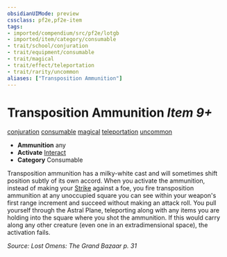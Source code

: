 ```yaml
---
obsidianUIMode: preview
cssclass: pf2e,pf2e-item
tags:
- imported/compendium/src/pf2e/lotgb
- imported/item/category/consumable
- trait/school/conjuration
- trait/equipment/consumable
- trait/magical
- trait/effect/teleportation
- trait/rarity/uncommon
aliases: ["Transposition Ammunition"]
---
```

# Transposition Ammunition *Item 9+*  
[conjuration](conjuration.md)  [consumable](consumable.md)  [magical](magical.md)  [teleportation](teleportation.md)  [uncommon](uncommon.md)  

- **Ammunition** any
- **Activate** [Interact](interact.md)
- **Category** Consumable

Transposition ammunition has a milky-white cast and will sometimes shift position subtly of its own accord. When you activate the ammunition, instead of making your [Strike](strike.md) against a foe, you fire transposition ammunition at any unoccupied square you can see within your weapon's first range increment and succeed without making an attack roll. You pull yourself through the Astral Plane, teleporting along with any items you are holding into the square where you shot the ammunition. If this would carry along any other creature (even one in an extradimensional space), the activation fails.

*Source: Lost Omens: The Grand Bazaar p. 31*